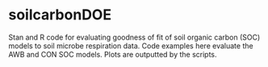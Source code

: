 # soilcarbonDOE
Stan and R code for evaluating goodness of fit of soil organic carbon (SOC) models to soil microbe respiration data.
Code examples here evaluate the AWB and CON SOC models. Plots are outputted by the scripts. 
